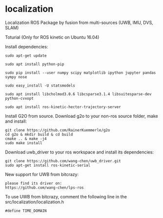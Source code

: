 # localization
Localization ROS Package by fusion from multi-sources (UWB, IMU, DVS, SLAM)

Toturial (Only for ROS kinetic on Ubuntu 16.04)

Install dependencies:

    sudo apt-get update

    sudo apt install python-pip

    sudo pip install --user numpy scipy matplotlib ipython jupyter pandas sympy nose
    
    sudo easy_install -U statsmodels

    sudo apt install libcholmod3.0.6 libcsparse3.1.4 libsuitesparse-dev python-cvxopt 
    
    sudo apt install ros-kinetic-hector-trajectory-server
    
Install G2O from source. Download g2o to your non-ros source folder, make and install:
  
    git clone https://github.com/RainerKuemmerle/g2o
    cd g2o & mkdir build & cd build
    cmake .. & make -j4
    sudo make install
 
Download uwb_driver to your ros workspace and install its dependencies:

    git clone https://github.com/wang-chen/uwb_driver.git
    sudo apt-get install ros-kinetic-serial

New support for UWB from bitcrazy:

    please find its driver on:
    https://github.com/wang-chen/lps-ros
    
To use UWB from bitcrazy, comment the following line in the src/localization/localization.h

    #define TIME_DOMAIN
